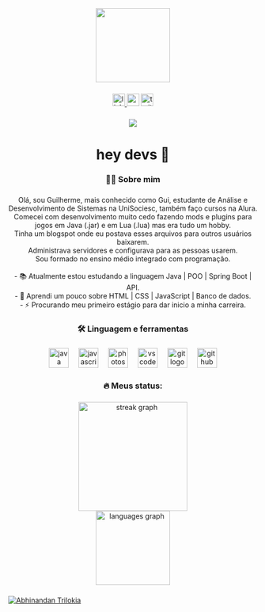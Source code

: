 <div align="center">
  <img height="150" src="https://media.giphy.com/media/v1.Y2lkPTc5MGI3NjExbmp3OWdhcmtwYW14Z251cTlodDNpbHVjZDkxMzA0Z3lpdzB3cXg2NiZlcD12MV9pbnRlcm5hbF9naWZfYnlfaWQmY3Q9cw/juua9i2c2fA0AIp2iq/giphy.gif"  />
</div>

###

<div align="center">
  <a href="https://www.linkedin.com/in/guilherme-uliano/" target="_blank">
    <img src="https://img.shields.io/static/v1?message=LinkedIn&logo=linkedin&label=&color=0077B5&logoColor=white&labelColor=&style=for-the-badge" height="25" alt="linkedin logo"  />
  </a>
  <img src="https://img.shields.io/static/v1?message=Youtube&logo=youtube&label=&color=FF0000&logoColor=white&labelColor=&style=for-the-badge" height="25" alt="youtube logo"  />
  <img src="https://img.shields.io/static/v1?message=Twitter&logo=twitter&label=&color=1DA1F2&logoColor=white&labelColor=&style=for-the-badge" height="25" alt="twitter logo"  />
</div>

###

<div align="center">
  <img src="https://visitor-badge.laobi.icu/badge?page_id=guilhermeuliano.guilhermeuliano&"  />
</div>

###

<h1 align="center">hey devs 👋</h1>

###

<h3 align="center">👩‍💻  Sobre mim</h3>

###

<p align="center">Olá, sou Guilherme, mais conhecido como Gui, estudante de Análise e Desenvolvimento de Sistemas na UniSociesc, também faço cursos na Alura.<br>Comecei com desenvolvimento muito cedo fazendo mods e plugins para jogos em Java (.jar) e em Lua (.lua) mas era tudo um hobby.<br>Tinha um blogspot onde eu postava esses arquivos para outros usuários baixarem.<br>Administrava servidores e configurava para as pessoas usarem.<br>Sou formado no ensino médio integrado com programação.<br><br>- 📚 Atualmente estou estudando a linguagem Java | POO | Spring Boot | API.<br>- 🚧 Aprendi um pouco sobre HTML | CSS | JavaScript | Banco de dados.<br>- ⚡ Procurando meu primeiro estágio para dar inicio a minha carreira.</p>

###

<h3 align="center">🛠 Linguagem e ferramentas</h3>

###

<div align="center">
  <img src="https://cdn.jsdelivr.net/gh/devicons/devicon/icons/java/java-original-wordmark.svg" height="40" alt="java logo"  />
  <img width="12" />
  <img src="https://cdn.jsdelivr.net/gh/devicons/devicon/icons/javascript/javascript-plain.svg" height="40" alt="javascript logo"  />
  <img width="12" />
  <img src="https://cdn.jsdelivr.net/gh/devicons/devicon/icons/photoshop/photoshop-line.svg" height="40" alt="photoshop logo"  />
  <img width="12" />
  <img src="https://cdn.jsdelivr.net/gh/devicons/devicon/icons/vscode/vscode-original.svg" height="40" alt="vscode logo"  />
  <img width="12" />
  <img src="https://cdn.jsdelivr.net/gh/devicons/devicon/icons/git/git-plain.svg" height="40" alt="git logo"  />
  <img width="12" />
  <img src="https://cdn.jsdelivr.net/gh/devicons/devicon/icons/github/github-original.svg" height="40" alt="github logo"  />
</div>

###

<h3 align="center">🔥   Meus status:</h3>

###

<div align="center">
  <img src="https://streak-stats.demolab.com?user=guilhermeuliano&locale=pt-br&mode=daily&theme=codeSTACKr&hide_border=true&border_radius=5&order=3" height="220" alt="streak graph" /> <br>
  <img src="https://github-readme-stats.vercel.app/api/top-langs?username=guilhermeuliano&locale=pt-br&hide_title=false&layout=compact&card_width=320&langs_count=5&theme=codeSTACKr&hide_border=false&order=2" height="150" alt="languages graph"  />
</div>

###
<a target="_blank" rel="noopener noreferrer nofollow" href="https://raw.githubusercontent.com/Trilokia/Trilokia/379277808c61ef204768a61bbc5d25bc7798ccf1/bottom_header.svg"><img src="https://raw.githubusercontent.com/Trilokia/Trilokia/379277808c61ef204768a61bbc5d25bc7798ccf1/bottom_header.svg" alt="Abhinandan Trilokia" style="max-width: 100%;"></a>
